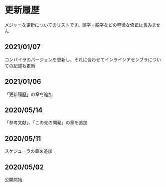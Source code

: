 # 更新履歴
メジャーな更新についてのリストです。誤字・脱字などの軽微な修正は含みません

## 2021/01/07
コンパイラのバージョンを更新し、それに合わせてインラインアセンブラについての記述も更新

## 2021/01/06
「更新履歴」の章を追加

## 2020/05/14
「参考文献」、「この先の開発」の章を追加

## 2020/05/11
スケジューラの章を追加

## 2020/05/02
公開開始